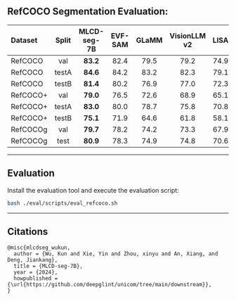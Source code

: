 ## RefCOCO Segmentation Evaluation: 

| Dataset     | Split   | MLCD-seg-7B | EVF-SAM | GLaMM | VisionLLM v2| LISA |
| :--         | :-:     | :-:  | :-:  | :-:  | :-:  | :-:  |
| RefCOCO     | val     | **83.2** | 82.4 | 79.5 | 79.2 | 74.9 |
| RefCOCO     | testA   | **84.6** | 84.2 | 83.2 | 82.3 | 79.1 |
| RefCOCO     | testB   | **81.4** | 80.2 | 76.9 | 77.0 | 72.3 |
| RefCOCO+    | val     | **79.0** | 76.5 | 72.6 | 68.9 | 65.1 |
| RefCOCO+    | testA   | **83.0** | 80.0 | 78.7 | 75.8 | 70.8 |
| RefCOCO+    | testB   | **75.1** | 71.9 | 64.6 | 61.8 | 58.1 |
| RefCOCOg    | val     | **79.7** | 78.2 | 74.2 | 73.3 | 67.9 |
| RefCOCOg    | test    | **80.9** | 78.3 | 74.9 | 74.8 | 70.6 |

---
## Evaluation  
Install the evaluation tool and execute the evaluation script:
```bash
bash ./eval/scripts/eval_refcoco.sh
```
---

## Citations
```
@misc{mlcdseg_wukun,
  author = {Wu, Kun and Xie, Yin and Zhou, xinyu and An, Xiang, and Deng, Jiankang},
  title = {MLCD-seg-7B},
  year = {2024},
  howpublished = {\url{https://github.com/deepglint/unicom/tree/main/downstream}},
}
```
